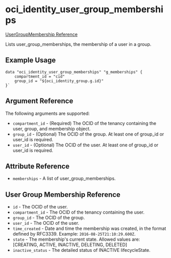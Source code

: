 # oci\_identity\_user_group_memberships

[UserGroupMembership Reference][f5d3fcd7]

  [f5d3fcd7]: https://docs.us-phoenix-1.oraclecloud.com/api/#/en/identity/20160918/UserGroupMembership/ "UserGroupMembershipReference"

Lists user_group_memberships, the membership of a user in a group.

## Example Usage

```
data "oci_identity_user_group_memberships" "g_memberships" {
    compartment_id = "cid"
    group_id = "${oci_identity_group.g.id}"
}`
```

## Argument Reference

The following arguments are supported:

* `compartment_id` - (Required) The OCID of the tenancy containing the user, group, and membership object.
* `group_id` - (Optional) The OCID of the group. At least one of group_id or user_id is required.
* `user_id` - (Optional) The OCID of the user. At least one of group_id or user_id is required.

## Attribute Reference
* `memberships` - A list of user_group_memberships.

## User Group Membership Reference
* `id` - The OCID of the user.
* `compartment_id` - The OCID of the tenancy containing the user.
* `group_id` - The OCID of the group.
* `user_id` - The OCID of the user.
* `time_created` - Date and time the membership was created, in the format defined by RFC3339. Example: `2016-08-25T21:10:29.600Z`.
* `state` - The membership's current state. Allowed values are: [CREATING, ACTIVE, INACTIVE, DELETING, DELETED]
* `inactive_status` - The detailed status of INACTIVE lifecycleState.

